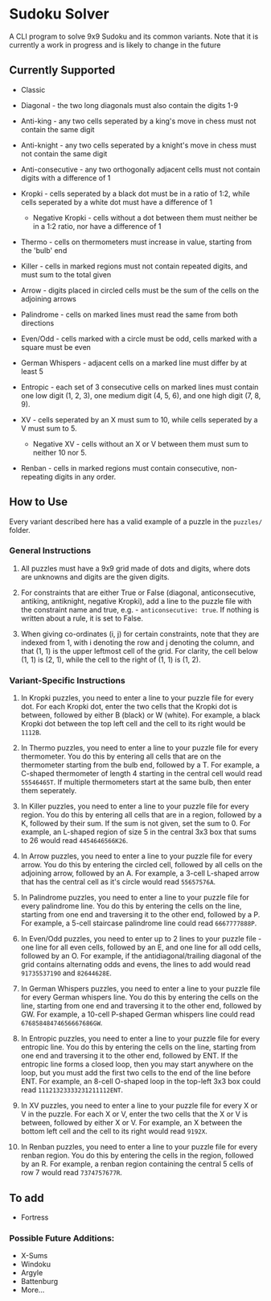 # Sudoku Solver

A CLI program to solve 9x9 Sudoku and its common variants. Note that it is currently a work in progress and is likely to change in the future

## Currently Supported

- Classic

- Diagonal - the two long diagonals must also contain the digits 1-9

- Anti-king - any two cells seperated by a king's move in chess must not 
contain the same digit

- Anti-knight - any two cells seperated by a knight's move in chess must not contain the same digit

- Anti-consecutive - any two orthogonally adjacent cells must not contain digits with a difference of 1

- Kropki - cells seperated by a black dot must be in a ratio of 1:2, while cells seperated by a white dot must have a difference of 1

  - Negative Kropki - cells without a dot between them must neither be in a 1:2 ratio, nor have a difference of 1

- Thermo - cells on thermometers must increase in value, starting from the 'bulb' end

- Killer - cells in marked regions must not contain repeated digits, and must sum to the total given

- Arrow - digits placed in circled cells must be the sum of the cells on the adjoining arrows

- Palindrome - cells on marked lines must read the same from both directions

- Even/Odd - cells marked with a circle must be odd, cells marked with a square must be even

- German Whispers - adjacent cells on a marked line must differ by at least 5

- Entropic - each set of 3 consecutive cells on marked lines must contain one low digit (1, 2, 3), one medium digit (4, 5, 6), and one high digit (7, 8, 9).

- XV - cells seperated by an X must sum to 10, while cells seperated by a V must sum to 5.

  - Negative XV - cells without an X or V between them must sum to neither 10 nor 5.

- Renban - cells in marked regions must contain consecutive, non-repeating digits in any order.

## How to Use
Every variant described here has a valid example of a puzzle in the `puzzles/` folder.

### General Instructions

1. All puzzles must have a 9x9 grid made of dots and digits, where dots are unknowns and digits are the given digits.

1. For constraints that are either True or False (diagonal, anticonsecutive, antiking, antiknight, negative Kropki), add a line to the puzzle file with the constraint name and true, e.g. - `anticonsecutive: true`. If nothing is written about a rule, it is set to False.

1. When giving co-ordinates (i, j) for certain constraints, note that they are indexed from 1, with i denoting the row and j denoting the column, and that (1, 1) is the upper leftmost cell of the grid. For clarity, the cell below (1, 1) is (2, 1), while the cell to the right of (1, 1) is (1, 2).

### Variant-Specific Instructions
1. In Kropki puzzles, you need to enter a line to your puzzle file for every dot. For each Kropki dot, enter the two cells that the Kropki dot is between, followed by either B (black) or W (white). For example, a black Kropki dot between the top left cell and the cell to its right would be `1112B`.

1. In Thermo puzzles, you need to enter a line to your puzzle file for every thermometer. You do this by entering all cells that are on the thermometer starting from the bulb end, followed by a T. For example, a C-shaped thermometer of length 4 starting in the central cell would read `55546465T`. If multiple thermometers start at the same bulb, then enter them seperately.

1. In Killer puzzles, you need to enter a line to your puzzle file for every region. You do this by entering all cells that are in a region, followed by a K, followed by their sum. If the sum is not given, set the sum to 0. For example, an L-shaped region of size 5 in the central 3x3 box that sums to 26 would read `4454646566K26`.

1. In Arrow puzzles, you need to enter a line to your puzzle file for every arrow. You do this by entering the circled cell, followed by all cells on the adjoining arrow, followed by an A. For example, a 3-cell L-shaped arrow that has the central cell as it's circle would read `55657576A`.

1. In Palindrome puzzles, you need to enter a line to your puzzle file for every palindrome line. You do this by entering the cells on the line, starting from one end and traversing it to the other end, followed by a P. For example, a 5-cell staircase palindrome line could read `6667777888P`.

1. In Even/Odd puzzles, you need to enter up to 2 lines to your puzzle file - one line for all even cells, followed by an E, and one line for all odd cells, followed by an O. For example, if the antidiagonal/trailing diagonal of the grid contains alternating odds and evens, the lines to add would read `9173553719O` and `82644628E`.

1. In German Whispers puzzles, you need to enter a line to your puzzle file for every German whispers line. You do this by entering the cells on the line, starting from one end and traversing it to the other end, followed by GW. For example, a 10-cell P-shaped German whispers line could read `67685848474656667686GW`.

1. In Entropic puzzles, you need to enter a line to your puzzle file for every entropic line. You do this by entering the cells on the line, starting from one end and traversing it to the other end, followed by ENT. If the entropic line forms a closed loop, then you may start anywhere on the loop, but you must add the first two cells to the end of the line before ENT. For example, an 8-cell O-shaped loop in the top-left 3x3 box could read `11121323333231211112ENT`.

1. In XV puzzles, you need to enter a line to your puzzle file for every X or V in the puzzle. For each X or V, enter the two cells that the X or V is between, followed by either X or V. For example, an X between the bottom left cell and the cell to its right would read `9192X`.

1. In Renban puzzles, you need to enter a line to your puzzle file for every renban region. You do this by entering the cells in the region, followed by an R. For example, a renban region containing the central 5 cells of row 7 would read `7374757677R`.

## To add

- Fortress

### Possible Future Additions:

- X-Sums
- Windoku
- Argyle
- Battenburg
- More...